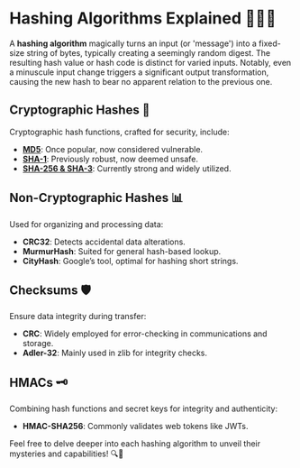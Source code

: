 # Hashing Algorithms Explained 🧙‍♂️✨

A **hashing algorithm** magically turns an input (or 'message') into a fixed-size string of bytes, typically creating a seemingly random digest. The resulting hash value or hash code is distinct for varied inputs. Notably, even a minuscule input change triggers a significant output transformation, causing the new hash to bear no apparent relation to the previous one.
## Cryptographic Hashes 🔐

Cryptographic hash functions, crafted for security, include:

- **[MD5](https://en.wikipedia.org/wiki/MD5)**: Once popular, now considered vulnerable.
- **[SHA-1](https://en.wikipedia.org/wiki/SHA-1)**: Previously robust, now deemed unsafe.
- **[SHA-256 & SHA-3](https://en.wikipedia.org/wiki/SHA-3)**: Currently strong and widely utilized.

## Non-Cryptographic Hashes 📊

Used for organizing and processing data:

- **CRC32**: Detects accidental data alterations.
- **MurmurHash**: Suited for general hash-based lookup.
- **CityHash**: Google’s tool, optimal for hashing short strings.

## Checksums 🛡️

Ensure data integrity during transfer:

- **CRC**: Widely employed for error-checking in communications and storage.
- **Adler-32**: Mainly used in zlib for integrity checks.

## HMACs 🗝️

Combining hash functions and secret keys for integrity and authenticity:

- **HMAC-SHA256**: Commonly validates web tokens like JWTs.

Feel free to delve deeper into each hashing algorithm to unveil their mysteries and capabilities! 🔍📘
